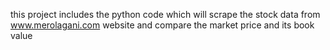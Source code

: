 this project includes the python code which will scrape the stock data from www.merolagani.com website and compare the market price and its book value
